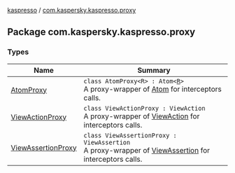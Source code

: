 [kaspresso](../index.md) / [com.kaspersky.kaspresso.proxy](./index.md)

## Package com.kaspersky.kaspresso.proxy

### Types

| Name | Summary |
|---|---|
| [AtomProxy](-atom-proxy/index.md) | `class AtomProxy<R> : Atom<`[`R`](-atom-proxy/index.md#R)`>`<br>A proxy-wrapper of [Atom](#) for interceptors calls. |
| [ViewActionProxy](-view-action-proxy/index.md) | `class ViewActionProxy : ViewAction`<br>A proxy-wrapper of [ViewAction](#) for interceptors calls. |
| [ViewAssertionProxy](-view-assertion-proxy/index.md) | `class ViewAssertionProxy : ViewAssertion`<br>A proxy-wrapper of [ViewAssertion](#) for interceptors calls. |
